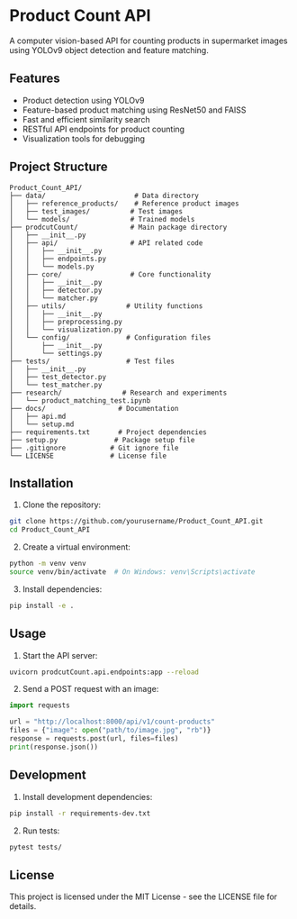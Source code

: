 # Product Count API

A computer vision-based API for counting products in supermarket images using YOLOv9 object detection and feature matching.

## Features

- Product detection using YOLOv9
- Feature-based product matching using ResNet50 and FAISS
- Fast and efficient similarity search
- RESTful API endpoints for product counting
- Visualization tools for debugging

## Project Structure

```
Product_Count_API/
├── data/                      # Data directory
│   ├── reference_products/    # Reference product images
│   ├── test_images/          # Test images
│   └── models/               # Trained models
├── prodcutCount/             # Main package directory
│   ├── __init__.py
│   ├── api/                  # API related code
│   │   ├── __init__.py
│   │   ├── endpoints.py
│   │   └── models.py
│   ├── core/                 # Core functionality
│   │   ├── __init__.py
│   │   ├── detector.py
│   │   └── matcher.py
│   ├── utils/               # Utility functions
│   │   ├── __init__.py
│   │   ├── preprocessing.py
│   │   └── visualization.py
│   └── config/              # Configuration files
│       ├── __init__.py
│       └── settings.py
├── tests/                   # Test files
│   ├── __init__.py
│   ├── test_detector.py
│   └── test_matcher.py
├── research/               # Research and experiments
│   └── product_matching_test.ipynb
├── docs/                  # Documentation
│   ├── api.md
│   └── setup.md
├── requirements.txt       # Project dependencies
├── setup.py              # Package setup file
├── .gitignore           # Git ignore file
└── LICENSE              # License file
```

## Installation

1. Clone the repository:

```bash
git clone https://github.com/yourusername/Product_Count_API.git
cd Product_Count_API
```

2. Create a virtual environment:

```bash
python -m venv venv
source venv/bin/activate  # On Windows: venv\Scripts\activate
```

3. Install dependencies:

```bash
pip install -e .
```

## Usage

1. Start the API server:

```bash
uvicorn prodcutCount.api.endpoints:app --reload
```

2. Send a POST request with an image:

```python
import requests

url = "http://localhost:8000/api/v1/count-products"
files = {"image": open("path/to/image.jpg", "rb")}
response = requests.post(url, files=files)
print(response.json())
```

## Development

1. Install development dependencies:

```bash
pip install -r requirements-dev.txt
```

2. Run tests:

```bash
pytest tests/
```

## License

This project is licensed under the MIT License - see the LICENSE file for details.
